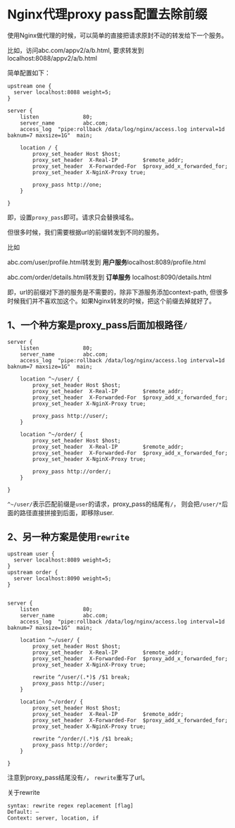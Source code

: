 # Nginx代理proxy pass配置去除前缀

使用Nginx做代理的时候，可以简单的直接把请求原封不动的转发给下一个服务。

比如，访问abc.com/appv2/a/b.html, 要求转发到localhost:8088/appv2/a/b.html

简单配置如下：

```
upstream one {
  server localhost:8088 weight=5;
}

server {
    listen              80;
    server_name         abc.com;
    access_log  "pipe:rollback /data/log/nginx/access.log interval=1d baknum=7 maxsize=1G"  main;

    location / {
        proxy_set_header Host $host;
        proxy_set_header  X-Real-IP        $remote_addr;
        proxy_set_header  X-Forwarded-For  $proxy_add_x_forwarded_for;
        proxy_set_header X-NginX-Proxy true;

        proxy_pass http://one;
    }

}
```

即，设置`proxy_pass`即可。请求只会替换域名。

但很多时候，我们需要根据url的前缀转发到不同的服务。

比如

abc.com/user/profile.html转发到 **用户服务**localhost:8089/profile.html

abc.com/order/details.html转发到 **订单服务** localhost:8090/details.html

即，url的前缀对下游的服务是不需要的，除非下游服务添加context-path, 但很多时候我们并不喜欢加这个。如果Nginx转发的时候，把这个前缀去掉就好了。



## 1、一个种方案是proxy_pass后面加根路径`/`

```
server {
    listen              80;
    server_name         abc.com;
    access_log  "pipe:rollback /data/log/nginx/access.log interval=1d baknum=7 maxsize=1G"  main;

    location ^~/user/ {
        proxy_set_header Host $host;
        proxy_set_header  X-Real-IP        $remote_addr;
        proxy_set_header  X-Forwarded-For  $proxy_add_x_forwarded_for;
        proxy_set_header X-NginX-Proxy true;

        proxy_pass http://user/;
    }

    location ^~/order/ {
        proxy_set_header Host $host;
        proxy_set_header  X-Real-IP        $remote_addr;
        proxy_set_header  X-Forwarded-For  $proxy_add_x_forwarded_for;
        proxy_set_header X-NginX-Proxy true;

        proxy_pass http://order/;
    }

}
```

`^~/user/`表示匹配前缀是`user`的请求，proxy_pass的结尾有`/`， 则会把`/user/*`后面的路径直接拼接到后面，即移除user.



## 2、另一种方案是使用`rewrite`

```
upstream user {
  server localhost:8089 weight=5;
}
upstream order {
  server localhost:8090 weight=5;
}


server {
    listen              80;
    server_name         abc.com;
    access_log  "pipe:rollback /data/log/nginx/access.log interval=1d baknum=7 maxsize=1G"  main;

    location ^~/user/ {
        proxy_set_header Host $host;
        proxy_set_header  X-Real-IP        $remote_addr;
        proxy_set_header  X-Forwarded-For  $proxy_add_x_forwarded_for;
        proxy_set_header X-NginX-Proxy true;

        rewrite ^/user/(.*)$ /$1 break;
        proxy_pass http://user;
    }

    location ^~/order/ {
        proxy_set_header Host $host;
        proxy_set_header  X-Real-IP        $remote_addr;
        proxy_set_header  X-Forwarded-For  $proxy_add_x_forwarded_for;
        proxy_set_header X-NginX-Proxy true;

        rewrite ^/order/(.*)$ /$1 break;
        proxy_pass http://order;
    }

}
```

注意到proxy_pass结尾没有`/`， `rewrite`重写了url。

关于rewrite

```
syntax: rewrite regex replacement [flag]
Default: —
Context: server, location, if
```